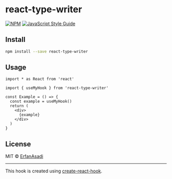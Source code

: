 # react-type-writer

> 

[![NPM](https://img.shields.io/npm/v/react-type-writer.svg)](https://www.npmjs.com/package/react-type-writer) [![JavaScript Style Guide](https://img.shields.io/badge/code_style-standard-brightgreen.svg)](https://standardjs.com)

## Install

```bash
npm install --save react-type-writer
```

## Usage

```tsx
import * as React from 'react'

import { useMyHook } from 'react-type-writer'

const Example = () => {
  const example = useMyHook()
  return (
    <div>
      {example}
    </div>
  )
}
```

## License

MIT © [ErfanAsadi](https://github.com/ErfanAsadi)

---

This hook is created using [create-react-hook](https://github.com/hermanya/create-react-hook).
